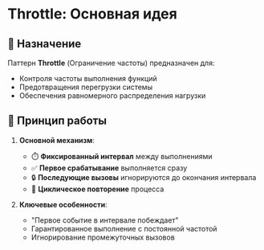 # Throttle: Основная идея

## 📌 Назначение
Паттерн **Throttle** (Ограничение частоты) предназначен для:
- Контроля частоты выполнения функций
- Предотвращения перегрузки системы
- Обеспечения равномерного распределения нагрузки

## 🔧 Принцип работы
1. **Основной механизм**:
    - ⏱️ **Фиксированный интервал** между выполнениями
    - ✅ **Первое срабатывание** выполняется сразу
    - 🔒 **Последующие вызовы** игнорируются до окончания интервала
    - 🔄 **Циклическое повторение** процесса

2. **Ключевые особенности**:
    - "Первое событие в интервале побеждает"
    - Гарантированное выполнение с постоянной частотой
    - Игнорирование промежуточных вызовов
